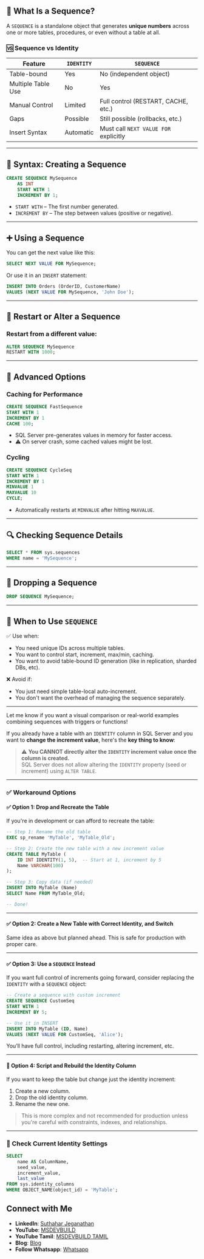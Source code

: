 ## 🔹 What Is a Sequence?

A `SEQUENCE` is a standalone object that generates **unique numbers** across one or more tables, procedures, or even without a table at all.

### 🆚 Sequence vs Identity

| Feature            | `IDENTITY`                     | `SEQUENCE`                            |
|--------------------|--------------------------------|----------------------------------------|
| Table-bound        | Yes                            | No (independent object)                |
| Multiple Table Use | No                             | Yes                                    |
| Manual Control     | Limited                        | Full control (RESTART, CACHE, etc.)    |
| Gaps               | Possible                       | Still possible (rollbacks, etc.)       |
| Insert Syntax      | Automatic                      | Must call `NEXT VALUE FOR` explicitly  |

---

## 🔧 Syntax: Creating a Sequence

```sql
CREATE SEQUENCE MySequence
    AS INT
    START WITH 1
    INCREMENT BY 1;
```

- `START WITH` – The first number generated.
- `INCREMENT BY` – The step between values (positive or negative).

---

## ➕ Using a Sequence

You can get the next value like this:

```sql
SELECT NEXT VALUE FOR MySequence;
```

Or use it in an `INSERT` statement:

```sql
INSERT INTO Orders (OrderID, CustomerName)
VALUES (NEXT VALUE FOR MySequence, 'John Doe');
```

---

## 🔄 Restart or Alter a Sequence

### Restart from a different value:

```sql
ALTER SEQUENCE MySequence
RESTART WITH 1000;
```

---

## 🚀 Advanced Options

### Caching for Performance

```sql
CREATE SEQUENCE FastSequence
START WITH 1
INCREMENT BY 1
CACHE 100;
```

- SQL Server pre-generates values in memory for faster access.
- ⚠️ On server crash, some cached values might be lost.

### Cycling

```sql
CREATE SEQUENCE CycleSeq
START WITH 1
INCREMENT BY 1
MINVALUE 1
MAXVALUE 10
CYCLE;
```

- Automatically restarts at `MINVALUE` after hitting `MAXVALUE`.

---

## 🔍 Checking Sequence Details

```sql
SELECT * FROM sys.sequences
WHERE name = 'MySequence';
```

---

## 🧹 Dropping a Sequence

```sql
DROP SEQUENCE MySequence;
```

---

## 📌 When to Use `SEQUENCE`

✅ Use when:
- You need unique IDs across multiple tables.
- You want to control start, increment, max/min, caching.
- You want to avoid table-bound ID generation (like in replication, sharded DBs, etc).

❌ Avoid if:
- You just need simple table-local auto-increment.
- You don't want the overhead of managing the sequence separately.

---

Let me know if you want a visual comparison or real-world examples combining sequences with triggers or functions!

If you already have a table with an `IDENTITY` column in SQL Server and you want to **change the increment value**, here's the **key thing to know**:

> ⚠️ **You CANNOT directly alter the `IDENTITY` increment value once the column is created.**  
> SQL Server does not allow altering the `IDENTITY` property (seed or increment) using `ALTER TABLE`.

---

### ✅ Workaround Options

#### ✅ Option 1: Drop and Recreate the Table

If you're in development or can afford to recreate the table:

```sql
-- Step 1: Rename the old table
EXEC sp_rename 'MyTable', 'MyTable_Old';

-- Step 2: Create the new table with a new increment value
CREATE TABLE MyTable (
    ID INT IDENTITY(1, 5),  -- Start at 1, increment by 5
    Name VARCHAR(100)
);

-- Step 3: Copy data (if needed)
INSERT INTO MyTable (Name)
SELECT Name FROM MyTable_Old;

-- Done!
```

---

#### ✅ Option 2: Create a New Table with Correct Identity, and Switch

Same idea as above but planned ahead. This is safe for production with proper care.

---

#### ✅ Option 3: Use a `SEQUENCE` Instead

If you want full control of increments going forward, consider replacing the `IDENTITY` with a `SEQUENCE` object:

```sql
-- Create a sequence with custom increment
CREATE SEQUENCE CustomSeq
START WITH 1
INCREMENT BY 5;

-- Use it in INSERT
INSERT INTO MyTable (ID, Name)
VALUES (NEXT VALUE FOR CustomSeq, 'Alice');
```

You’ll have full control, including restarting, altering increment, etc.

---

#### 🔧 Option 4: Script and Rebuild the Identity Column

If you want to keep the table but change just the identity increment:
1. Create a new column.
2. Drop the old identity column.
3. Rename the new one.
> This is more complex and not recommended for production unless you're careful with constraints, indexes, and relationships.

---

### 🧪 Check Current Identity Settings

```sql
SELECT 
    name AS ColumnName,
    seed_value,
    increment_value,
    last_value
FROM sys.identity_columns
WHERE OBJECT_NAME(object_id) = 'MyTable';
```

 ## Connect with Me
- **LinkedIn**: [Suthahar Jeganathan](https://www.linkedin.com/in/jssuthahar/)
- **YouTube**: [MSDEVBUILD](https://www.youtube.com/@MSDEVBUILD)
- **YouTube Tamil**: [MSDEVBUILD TAMIL](https://www.youtube.com/@MSDEVBUILDTamil)
- **Blog**: [Blog](https://www.msdevbuild.com/)
- **Follow Whatsapp**: [Whatsapp](https://www.whatsapp.com/channel/0029Va5j2rHEFeXcTlUhQB0J)
